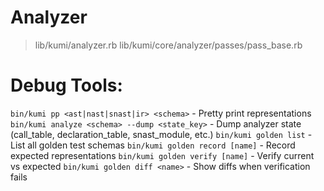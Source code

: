# Analyzer
> lib/kumi/analyzer.rb
> lib/kumi/core/analyzer/passes/pass_base.rb

# Debug Tools:
`bin/kumi pp <ast|nast|snast|ir> <schema>` - Pretty print representations
`bin/kumi analyze <schema> --dump <state_key>` - Dump analyzer state (call_table, declaration_table, snast_module, etc.)
`bin/kumi golden list` - List all golden test schemas
`bin/kumi golden record [name]` - Record expected representations
`bin/kumi golden verify [name]` - Verify current vs expected
`bin/kumi golden diff <name>` - Show diffs when verification fails

